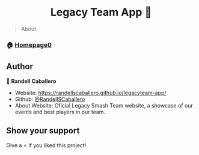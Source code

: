 <h1 align="center">
  Legacy Team App 🦁
</h1>


> About

### 🏠 [Homepage0](https://randellscaballero.github.io/legacyteam-app/)

## Author

👤 **Randell Caballero**

* Website: https://randellscaballero.github.io/legacyteam-app/
* Github: [@RandellSCaballero](https://github.com/RandellSCaballero)
* About Website: Oficial Legacy Smash Team website, a showcase of our events and best players in our team. 

## Show your support

Give a ⭐️ if you liked this project!
